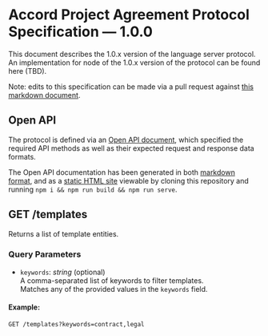 # Accord Project Agreement Protocol Specification — 1.0.0

This document describes the 1.0.x version of the language server protocol. An implementation for node of the 1.0.x version of the protocol can be found here (TBD).

Note: edits to this specification can be made via a pull request against [this markdown document](specification.md).

## Open API

The protocol is defined via an [Open API document](./openapi.json), which specified the required API methods as well as their expected request and response data formats.

The Open API documentation has been generated in both [markdown format](./index.md), and as a [static HTML site](./_site/index.html) viewable by cloning this repository and running `npm i && npm run build && npm run serve`.

## GET /templates

Returns a list of template entities.

### Query Parameters

- `keywords`: *string* (optional)  
  A comma-separated list of keywords to filter templates.  
  Matches any of the provided values in the `keywords` field.

#### Example:
```http
GET /templates?keywords=contract,legal